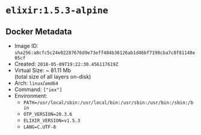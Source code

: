 # `elixir:1.5.3-alpine`

## Docker Metadata

- Image ID: `sha256:a8cfc5c24e02287676d9e73eff484b36126ab1d46bf7198cba7c8f81148e05cf`
- Created: `2018-05-09T19:22:30.456117619Z`
- Virtual Size: ~ 81.11 Mb  
  (total size of all layers on-disk)
- Arch: `linux`/`amd64`
- Command: `["iex"]`
- Environment:
  - `PATH=/usr/local/sbin:/usr/local/bin:/usr/sbin:/usr/bin:/sbin:/bin`
  - `OTP_VERSION=20.3.6`
  - `ELIXIR_VERSION=v1.5.3`
  - `LANG=C.UTF-8`
